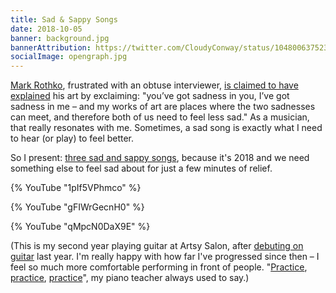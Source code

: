 ```yaml
---
title: Sad & Sappy Songs
date: 2018-10-05
banner: background.jpg
bannerAttribution: https://twitter.com/CloudyConway/status/1048006375232753664
socialImage: opengraph.jpg
---
```


[Mark Rothko](https://www.artsy.net/artist/mark-rothko), frustrated with an obtuse interviewer, [is claimed to have explained](https://youtu.be/qFnNgTSkHPM?t=412) his art by exclaiming: "you’ve got sadness in you, I’ve got sadness in me – and my works of art are places where the two sadnesses can meet, and therefore both of us need to feel less sad." As a musician, that really resonates with me. Sometimes, a sad song is exactly what I need to hear (or play) to feel better.

So I present: [three sad and sappy songs](https://www.youtube.com/watch?v=1pIf5VPhmco&list=PLBygl72DbBTHIpDE63lPSvddwHs6FbgRQ), because it's 2018 and we need something else to feel sad about for just a few minutes of relief.

{% YouTube "1pIf5VPhmco" %}

{% YouTube "gFIWrGecnH0" %}

{% YouTube "qMpcN0DaX9E" %}

(This is my second year playing guitar at Artsy Salon, after [debuting on guitar](https://ashfurrow.com/blog/guitar-debut/) last year. I'm really happy with how far I've progressed since then – I feel so much more comfortable performing in front of people. "[Practice](https://www.instagram.com/p/Bka0O3mAtbu/), [practice](https://ashfurrow.com/blog/just-play/), [practice](https://ashfurrow.com/blog/progress-and-pianos/)", my piano teacher always used to say.)
